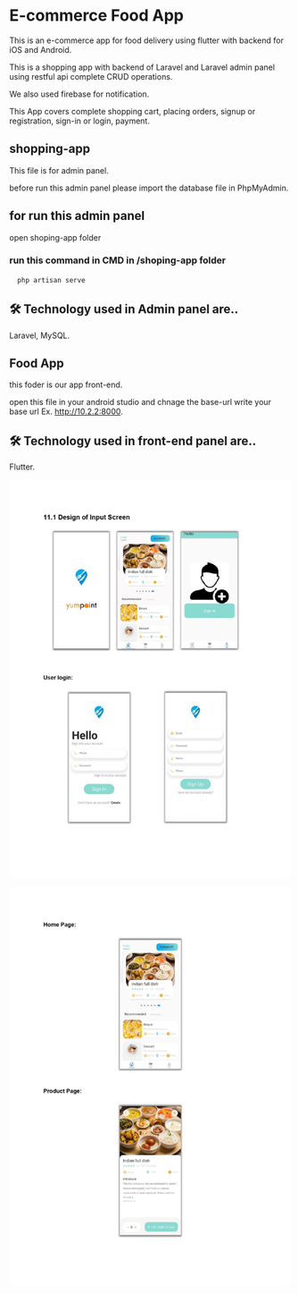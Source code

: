 
# E-commerce Food App

This is an e-commerce app for food delivery using flutter with backend for iOS and Android. 

This is a shopping app with backend of Laravel and Laravel admin panel using restful api complete CRUD operations. 

We also used firebase for notification. 

This App covers complete shopping cart, placing orders, signup or registration, sign-in or login, payment.

## shopping-app 

This file is for admin panel.

before run this admin panel please import the database file in PhpMyAdmin.

 
## for run this admin panel

open shoping-app folder 

### run this command in CMD in /shoping-app folder

```bash
  php artisan serve
```

## 🛠 Technology used in Admin panel are..
Laravel, MySQL.

## Food App 

this foder is our app front-end.

open this file in your android studio and chnage the base-url write your base url Ex. http://10.2.2:8000. 

## 🛠 Technology used in front-end panel are..
Flutter.

![screenshots](https://github.com/ketul-panchal/food-app/blob/main/screenshots/image%201_page-0001.jpg)

![screenshots](https://github.com/ketul-panchal/food-app/blob/main/screenshots/image2_page-0001.jpg)


